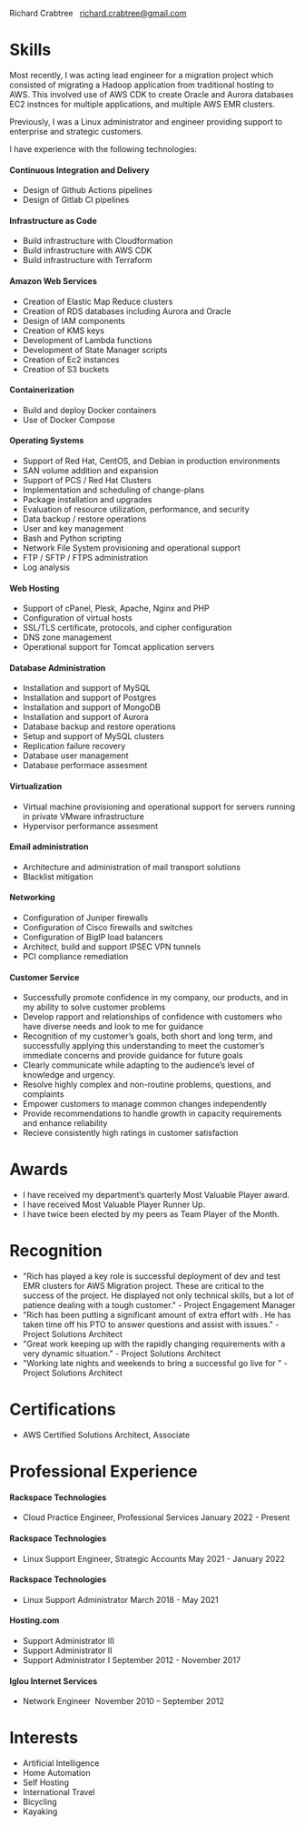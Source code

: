 Richard Crabtree  
richard.crabtree@gmail.com 

# Skills

Most recently, I was acting lead engineer for a migration project which consisted of migrating a Hadoop application from traditional hosting to AWS. This involved use of AWS CDK to create Oracle and Aurora databases EC2 instnces for multiple applications, and multiple AWS EMR clusters.

Previously, I was a Linux administrator and engineer providing support to enterprise and strategic customers.

I have experience with the following technologies:

#### Continuous Integration and Delivery
+ Design of Github Actions pipelines
+ Design of Gitlab CI pipelines

#### Infrastructure as Code
+ Build infrastructure with Cloudformation
+ Build infrastructure with AWS CDK
+ Build infrastructure with Terraform

#### Amazon Web Services
+ Creation of Elastic Map Reduce clusters
+ Creation of RDS databases including Aurora and Oracle
+ Design of IAM components
+ Creation of KMS keys
+ Development of Lambda functions
+ Development of State Manager scripts
+ Creation of Ec2 instances
+ Creation of S3 buckets

#### Containerization
+ Build and deploy Docker containers
+ Use of Docker Compose

#### Operating Systems
+ Support of Red Hat, CentOS, and Debian in production environments
+ SAN volume addition and expansion
+ Support of PCS / Red Hat Clusters
+ Implementation and scheduling of change-plans
+ Package installation and upgrades
+ Evaluation of resource utilization, performance, and security
+ Data backup / restore operations 
+ User and key management
+ Bash and Python scripting
+ Network File System provisioning and operational support
+ FTP / SFTP / FTPS administration
+ Log analysis

#### Web Hosting
+ Support of cPanel, Plesk, Apache, Nginx and PHP
+ Configuration of virtual hosts
+ SSL/TLS certificate, protocols, and cipher configuration
+ DNS zone management
+ Operational support for Tomcat application servers

#### Database Administration
+ Installation and support of MySQL
+ Installation and support of Postgres
+ Installation and support of MongoDB
+ Installation and support of Aurora
+ Database backup and restore operations
+ Setup and support of MySQL clusters
+ Replication failure recovery
+ Database user management
+ Database performace assesment

#### Virtualization
+ Virtual machine provisioning and operational support for servers running in private VMware infrastructure
+ Hypervisor performance assesment 

#### Email administration
+ Architecture and administration of mail transport solutions
+ Blacklist mitigation

#### Networking
+ Configuration of Juniper firewalls
+ Configuration of Cisco firewalls and switches
+ Configuration of BigIP load balancers
+ Architect, build and support IPSEC VPN tunnels
+ PCI compliance remediation

#### Customer Service
+ Successfully promote confidence in my company, our products, and in my ability to solve customer problems
+ Develop rapport and relationships of confidence with customers who have diverse needs and look to me for guidance
+ Recognition of my customer’s goals, both short and long term, and successfully applying this understanding to meet the customer’s immediate concerns and provide guidance for future goals
+ Clearly communicate while adapting to the audience’s level of knowledge and urgency.
+ Resolve highly complex and non-routine problems, questions, and complaints 
+ Empower customers to manage common changes independently
+ Provide recommendations to handle growth in capacity requirements and enhance reliability
+ Recieve consistently high ratings in customer satisfaction

# Awards
+ I have received my department’s quarterly Most Valuable Player award. 
+ I have received Most Valuable Player Runner Up. 
+ I have twice been elected by my peers as Team Player of the Month. 

# Recognition
+ "Rich has played a key role is successful deployment of dev and test EMR clusters for <Customer> AWS Migration project. These are critical to the success of the project. He displayed not only technical skills, but a lot of patience dealing with a tough customer." - Project Engagement Manager
+ "Rich has been putting a significant amount of extra effort with <Customer>. He has taken time off his PTO to answer questions and assist with issues." - Project Solutions Architect
+ "Great work keeping up with the rapidly changing requirements with a very dynamic situation." - Project Solutions Architect
+ "Working late nights and weekends to bring a successful go live for <Customer>" - Project Solutions Architect

# Certifications
+ AWS Certified Solutions Architect, Associate

# Professional Experience  

#### Rackspace Technologies
+ Cloud Practice Engineer, Professional Services
January 2022 - Present

#### Rackspace Technologies
+ Linux Support Engineer, Strategic Accounts
May 2021 - January 2022

#### Rackspace Technologies
+ Linux Support Administrator
March 2018 - May 2021

#### Hosting.com
+ Support Administrator III 
+ Support Administrator II 
+ Support Administrator I
September 2012 - November 2017 

#### Iglou Internet Services
+ Network Engineer 
November 2010 – September 2012 

# Interests  
+ Artificial Intelligence
+ Home Automation 
+ Self Hosting
+ International Travel
+ Bicycling
+ Kayaking
